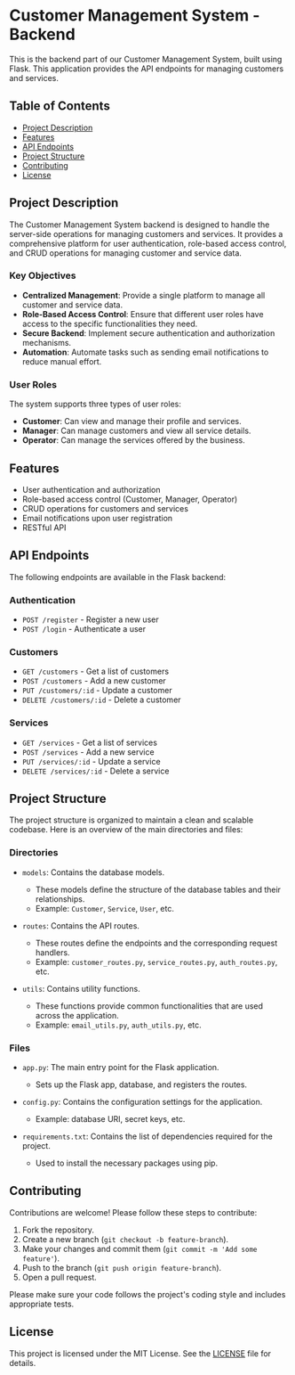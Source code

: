 # Customer Management System - Backend

This is the backend part of our Customer Management System, built using Flask. This application provides the API endpoints for managing customers and services.

## Table of Contents

- [Project Description](#project-description)
- [Features](#features)
- [API Endpoints](#api-endpoints)
- [Project Structure](#project-structure)
- [Contributing](#contributing)
- [License](#license)

## Project Description

The Customer Management System backend is designed to handle the server-side operations for managing customers and services. It provides a comprehensive platform for user authentication, role-based access control, and CRUD operations for managing customer and service data.

### Key Objectives

- **Centralized Management**: Provide a single platform to manage all customer and service data.
- **Role-Based Access Control**: Ensure that different user roles have access to the specific functionalities they need.
- **Secure Backend**: Implement secure authentication and authorization mechanisms.
- **Automation**: Automate tasks such as sending email notifications to reduce manual effort.

### User Roles

The system supports three types of user roles:
- **Customer**: Can view and manage their profile and services.
- **Manager**: Can manage customers and view all service details.
- **Operator**: Can manage the services offered by the business.

## Features

- User authentication and authorization
- Role-based access control (Customer, Manager, Operator)
- CRUD operations for customers and services
- Email notifications upon user registration
- RESTful API

## API Endpoints

The following endpoints are available in the Flask backend:

### Authentication

- `POST /register` - Register a new user
- `POST /login` - Authenticate a user

### Customers

- `GET /customers` - Get a list of customers
- `POST /customers` - Add a new customer
- `PUT /customers/:id` - Update a customer
- `DELETE /customers/:id` - Delete a customer

### Services

- `GET /services` - Get a list of services
- `POST /services` - Add a new service
- `PUT /services/:id` - Update a service
- `DELETE /services/:id` - Delete a service

## Project Structure

The project structure is organized to maintain a clean and scalable codebase. Here is an overview of the main directories and files:

### Directories

- `models`: Contains the database models.
  - These models define the structure of the database tables and their relationships.
  - Example: `Customer`, `Service`, `User`, etc.

- `routes`: Contains the API routes.
  - These routes define the endpoints and the corresponding request handlers.
  - Example: `customer_routes.py`, `service_routes.py`, `auth_routes.py`, etc.

- `utils`: Contains utility functions.
  - These functions provide common functionalities that are used across the application.
  - Example: `email_utils.py`, `auth_utils.py`, etc.

### Files

- `app.py`: The main entry point for the Flask application.
  - Sets up the Flask app, database, and registers the routes.

- `config.py`: Contains the configuration settings for the application.
  - Example: database URI, secret keys, etc.

- `requirements.txt`: Contains the list of dependencies required for the project.
  - Used to install the necessary packages using pip.

## Contributing

Contributions are welcome! Please follow these steps to contribute:

1. Fork the repository.
2. Create a new branch (`git checkout -b feature-branch`).
3. Make your changes and commit them (`git commit -m 'Add some feature'`).
4. Push to the branch (`git push origin feature-branch`).
5. Open a pull request.

Please make sure your code follows the project's coding style and includes appropriate tests.

## License

This project is licensed under the MIT License. See the [LICENSE](LICENSE) file for details.
